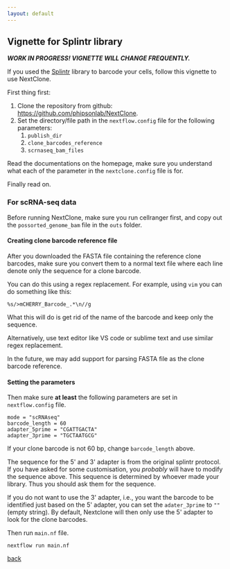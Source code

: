 ```yaml
---
layout: default
---
```


## Vignette for Splintr library

***WORK IN PROGRESS! VIGNETTE WILL CHANGE FREQUENTLY.***

If you used the [Splintr](https://doi.org/10.1038/s41586-021-04206-7) library to barcode your cells, follow this vignette to use NextClone.

First thing first:

1. Clone the repository from github: https://github.com/phipsonlab/NextClone.
2. Set the directory/file path in the `nextflow.config` file for the following parameters: 
   1. `publish_dir`
   2. `clone_barcodes_reference`
   3. `scrnaseq_bam_files`

Read the documentations on the homepage, make sure you understand what each of the parameter in the `nextclone.config` file is for.

Finally read on.

### For scRNA-seq data

Before running NextClone, make sure you run cellranger first, and copy out the `possorted_genome_bam` file in the `outs` folder.

#### Creating clone barcode reference file

After you downloaded the FASTA file containing the reference clone barcodes, make sure you convert them to a normal text file where each line denote only the sequence for a clone barcode.

You can do this using a regex replacement. 
For example, using `vim` you can do something like this:
```
%s/>mCHERRY_Barcode_.*\n//g
```
What this will do is get rid of the name of the barcode and keep only the sequence. 

Alternatively, use text editor like VS code or sublime text and use similar regex replacement.

In the future, we may add support for parsing FASTA file as the clone barcode reference.

#### Setting the parameters

Then make sure **at least** the following parameters are set in `nextflow.config` file.

```
mode = "scRNAseq"
barcode_length = 60
adapter_5prime = "CGATTGACTA"
adapter_3prime = "TGCTAATGCG"
```

If your clone barcode is not 60 bp, change `barcode_length` above.

The sequence for the 5' and 3' adapter is from the original splintr protocol.
If you have asked for some customisation, you *probably* will have to modify the sequence above. 
This sequence is determined by whoever made your library.
Thus you should ask them for the sequence.

If you do not want to use the 3' adapter, i.e., you want the barcode to be identified just based on the 5' adapter, you can set the `adater_3prime` to `""` (empty string). 
By default, Nextclone will then only use the 5' adapter to look for the clone barcodes.

Then run `main.nf` file.

```
nextflow run main.nf
```

[back](./)